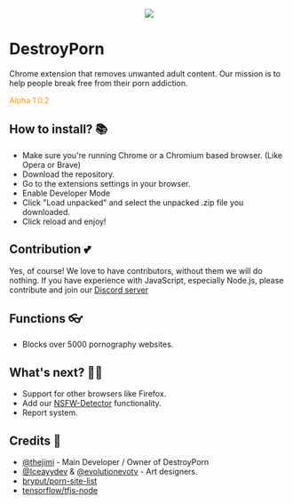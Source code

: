 <p align="center">
  <img src='[src\logo.png](https://destroyporn.eu/cdn/img/banner2.png)' />
  <h1>DestroyPorn</h1>
  <p>Chrome extension that removes unwanted adult content. Our mission is to help people break free from their porn addiction.</p>
  <p style="color:#ff9902">Alpha 1.0.2</p>
</p>

## How to install? 📚
- Make sure you're running Chrome or a Chromium based browser. (Like Opera or Brave)
- Download the repository.
- Go to the extensions settings in your browser.
- Enable Developer Mode
- Click "Load unpacked" and select the unpacked .zip file you downloaded.
- Click reload and enjoy!

## Contribution 💕
Yes, of course! We love to have contributors, without them we will do nothing.
If you have experience with JavaScript, especially Node.js, please contribute and join our [Discord server](https://destroyporn.eu/discord)

## Functions 👓
- Blocks over 5000 pornography websites.

## What's next? 🐱‍👤
- Support for other browsers like Firefox.
- Add our [NSFW-Detector](https://github.com/DestroyPorn/NSFW-Detector) functionality.
- Report system.

## Credits 🦺
- [@thejimi](https://github.com/thejimi) - Main Developer / Owner of DestroyPorn
- [@Iceayydev](https://github.com/Iceayydev) & [@evolutionevotv](https://github.com/evoIutionevotv) - Art designers.
- [bryput/porn-site-list](https://github.com/bryput/porn-site-list/blob/master/sites.json)
- [tensorflow/tfjs-node](https://github.com/tensorflow/tfjs)
